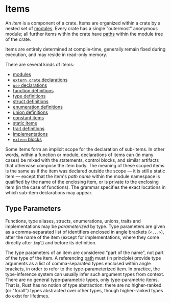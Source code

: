 # Items

An _item_ is a component of a crate. Items are organized within a crate by a
nested set of [modules]. Every crate has a single "outermost" anonymous module;
all further items within the crate have [paths] within the module tree of the
crate.

[modules]: items/modules.html
[paths]: paths.html

Items are entirely determined at compile-time, generally remain fixed during
execution, and may reside in read-only memory.

There are several kinds of items:

* [modules](items/modules.html)
* [`extern crate` declarations](items/extern-crates.html)
* [`use` declarations](items/use-declarations.html)
* [function definitions](items/functions.html)
* [type definitions](items/type-aliases.html)
* [struct definitions](items/structs.html)
* [enumeration definitions](items/enumerations.html)
* [union definitions](items/unions.html)
* [constant items](items/constant-items.html)
* [static items](items/static-items.html)
* [trait definitions](items/traits.html)
* [implementations](items/implementations.html)
* [`extern` blocks](items/external-blocks.html)

Some items form an implicit scope for the declaration of sub-items. In other
words, within a function or module, declarations of items can (in many cases)
be mixed with the statements, control blocks, and similar artifacts that
otherwise compose the item body. The meaning of these scoped items is the same
as if the item was declared outside the scope &mdash; it is still a static item
&mdash; except that the item's *path name* within the module namespace is
qualified by the name of the enclosing item, or is private to the enclosing
item (in the case of functions). The grammar specifies the exact locations in
which sub-item declarations may appear.

## Type Parameters

Functions, type aliases, structs, enumerations, unions, traits and
implementations may be *parameterized* by type. Type parameters are given as a
comma-separated list of identifiers enclosed in angle brackets (`<...>`), after
the name of the item (except for implementations, where they come directly
after `impl`) and before its definition.

The type parameters of an item are considered "part of the name", not part of
the type of the item. A referencing [path] must (in principle) provide type
arguments as a list of comma-separated types enclosed within angle brackets, in
order to refer to the type-parameterized item. In practice, the type-inference
system can usually infer such argument types from context. There are no general
type-parametric types, only type-parametric items. That is, Rust has no notion
of type abstraction: there are no higher-ranked (or "forall") types abstracted
over other types, though higher-ranked types do exist for lifetimes.

[path]: paths.html
